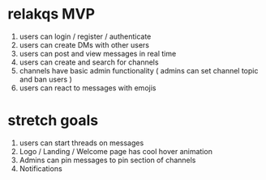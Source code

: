 # relakqs MVP
1. users can login / register / authenticate
2. users can create DMs with other users
3. users can post and view messages in real time
4. users can create and search for channels
5. channels have basic admin functionality ( admins can set channel topic and ban users )
6. users can react to messages with emojis

# stretch goals
1. users can start threads on messages
2. Logo / Landing / Welcome page has cool hover animation
3. Admins can pin messages to pin section of channels
4. Notifications

